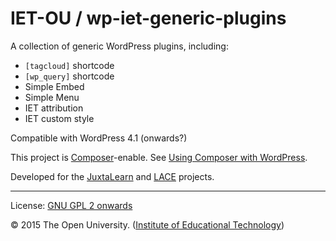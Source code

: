 # IET-OU / wp-iet-generic-plugins

A collection of generic WordPress plugins, including:

* ` [tagcloud] ` shortcode
* ` [wp_query] ` shortcode
* Simple Embed
* Simple Menu
* IET attribution
* IET custom style

Compatible with WordPress 4.1 (onwards?)

This project is [Composer][]-enable. See [Using Composer with WordPress][].

Developed for the [JuxtaLearn][] and [LACE][] projects.


---
License: [GNU GPL 2 onwards][gpl]

© 2015 The Open University. ([Institute of Educational Technology][])


[gpl]: http://gnu.org/licenses/gpl-2.0.html "GPL-2.0+"
[Using Composer with WordPress]: https://roots.io/using-composer-with-wordpress/
[Composer]: https://getcomposer.org/
[parent]: https://github.com/IET-OU/oer-evidence-hub-org
[JuxtaLearn]: http://juxtalearn.eu/
[LACE]: http://www.laceproject.eu/ "Learning Analytics Community Exchange"
[Institute of Educational Technology]: http://iet.open.ac.uk/
